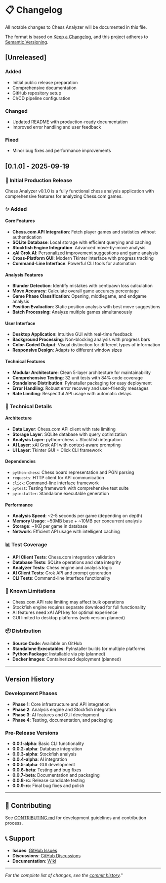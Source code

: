 # 📋 Changelog

All notable changes to Chess Analyzer will be documented in this file.

The format is based on [Keep a Changelog](https://keepachangelog.com/en/1.0.0/),
and this project adheres to [Semantic Versioning](https://semver.org/spec/v2.0.0.html).

## [Unreleased]

### Added
- Initial public release preparation
- Comprehensive documentation
- GitHub repository setup
- CI/CD pipeline configuration

### Changed
- Updated README with production-ready documentation
- Improved error handling and user feedback

### Fixed
- Minor bug fixes and performance improvements

## [0.1.0] - 2025-09-19

### 🎉 Initial Production Release

Chess Analyzer v0.1.0 is a fully functional chess analysis application with comprehensive features for analyzing Chess.com games.

### ✨ Added

#### Core Features
- **Chess.com API Integration**: Fetch player games and statistics without authentication
- **SQLite Database**: Local storage with efficient querying and caching
- **Stockfish Engine Integration**: Advanced move-by-move analysis
- **xAI Grok AI**: Personalized improvement suggestions and game analysis
- **Cross-Platform GUI**: Modern Tkinter interface with progress tracking
- **Command-Line Interface**: Powerful CLI tools for automation

#### Analysis Features
- **Blunder Detection**: Identify mistakes with centipawn loss calculation
- **Move Accuracy**: Calculate overall game accuracy percentage
- **Game Phase Classification**: Opening, middlegame, and endgame analysis
- **Position Evaluation**: Static position analysis with best move suggestions
- **Batch Processing**: Analyze multiple games simultaneously

#### User Interface
- **Desktop Application**: Intuitive GUI with real-time feedback
- **Background Processing**: Non-blocking analysis with progress bars
- **Color-Coded Output**: Visual distinction for different types of information
- **Responsive Design**: Adapts to different window sizes

#### Technical Features
- **Modular Architecture**: Clean 5-layer architecture for maintainability
- **Comprehensive Testing**: 32 unit tests with 84% code coverage
- **Standalone Distribution**: PyInstaller packaging for easy deployment
- **Error Handling**: Robust error recovery and user-friendly messages
- **Rate Limiting**: Respectful API usage with automatic delays

### 🔧 Technical Details

#### Architecture
- **Data Layer**: Chess.com API client with rate limiting
- **Storage Layer**: SQLite database with query optimization
- **Analysis Layer**: python-chess + Stockfish integration
- **AI Layer**: xAI Grok API with context-aware prompting
- **UI Layer**: Tkinter GUI + Click CLI framework

#### Dependencies
- `python-chess`: Chess board representation and PGN parsing
- `requests`: HTTP client for API communication
- `click`: Command-line interface framework
- `pytest`: Testing framework with comprehensive test suite
- `pyinstaller`: Standalone executable generation

#### Performance
- **Analysis Speed**: ~2-5 seconds per game (depending on depth)
- **Memory Usage**: ~50MB base + ~10MB per concurrent analysis
- **Storage**: ~1KB per game in database
- **Network**: Efficient API usage with intelligent caching

### 📊 Test Coverage
- **API Client Tests**: Chess.com integration validation
- **Database Tests**: SQLite operations and data integrity
- **Analyzer Tests**: Chess engine and analysis logic
- **AI Client Tests**: Grok API and prompt generation
- **CLI Tests**: Command-line interface functionality

### 🐛 Known Limitations
- Chess.com API rate limiting may affect bulk operations
- Stockfish engine requires separate download for full functionality
- AI features need xAI API key for optimal experience
- GUI limited to desktop platforms (web version planned)

### 📦 Distribution
- **Source Code**: Available on GitHub
- **Standalone Executables**: PyInstaller builds for multiple platforms
- **Python Package**: Installable via pip (planned)
- **Docker Images**: Containerized deployment (planned)

---

## Version History

### Development Phases
- **Phase 1**: Core infrastructure and API integration
- **Phase 2**: Analysis engine and Stockfish integration
- **Phase 3**: AI features and GUI development
- **Phase 4**: Testing, documentation, and packaging

### Pre-Release Versions
- **0.0.1-alpha**: Basic CLI functionality
- **0.0.2-alpha**: Database integration
- **0.0.3-alpha**: Stockfish analysis
- **0.0.4-alpha**: AI integration
- **0.0.5-alpha**: GUI development
- **0.0.6-beta**: Testing and bug fixes
- **0.0.7-beta**: Documentation and packaging
- **0.0.8-rc**: Release candidate testing
- **0.0.9-rc**: Final bug fixes and polish

---

## 🤝 Contributing

See [CONTRIBUTING.md](CONTRIBUTING.md) for development guidelines and contribution process.

## 📞 Support

- **Issues**: [GitHub Issues](https://github.com/yourusername/chess-analyzer/issues)
- **Discussions**: [GitHub Discussions](https://github.com/yourusername/chess-analyzer/discussions)
- **Documentation**: [Wiki](https://github.com/yourusername/chess-analyzer/wiki)

---

*For the complete list of changes, see the [commit history](https://github.com/yourusername/chess-analyzer/commits/main).*"